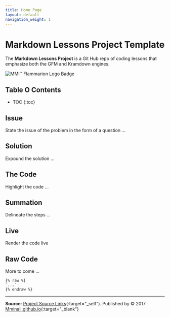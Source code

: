 ```yaml
---
title: Home Page
layout: default
navigation_weight: 1
---
```

# Markdown Lessons Project Template

The **Markdown Lessons Project** is a Git Hub repo of coding lessons that emphasize both the GFM and Kramdown engines.

![MMI™ Flammarion Logo Badge](../assets/ico/ms-icon-70x70.png)

## Table O Contents

- TOC
{:toc}

## Issue

State the issue of the problem in the form of a question ...

## Solution

Expound the solution ...

## The Code

Highlight the code ...

## Summation

Delineate the steps ...

## Live

Render the code live

## Raw Code

More to come ...

```liquid
{% raw %}
`...`
{% endraw %}
```

***

**Source**: [Project Source Links](https://rwebaz.github.io/Markdown-Lessons-Project/pages/Source-Links.html){:target="_self"). Published by © 2017 [Mminail.github.io](https://mminail.github.io/){:target="_blank"}